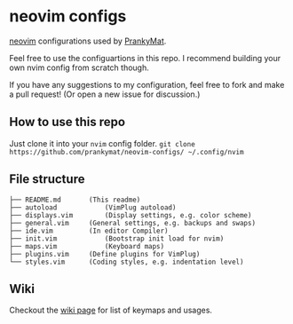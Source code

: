 # neovim configs

[neovim](https://github.com/neovim/neovim) configurations used by [PrankyMat](https://github.com/prankymat).

Feel free to use the configuartions in this repo. I recommend building your own nvim config from scratch though.

If you have any suggestions to my configuration, feel free to fork and make a pull request! (Or open a new issue for discussion.)

## How to use this repo
Just clone it into your ```nvim``` config folder.
``` git clone https://github.com/prankymat/neovim-configs/ ~/.config/nvim ```

## File structure
```
├── README.md 		(This readme)
├── autoload			(VimPlug autoload)
├── displays.vim		(Display settings, e.g. color scheme)
├── general.vim		(General settings, e.g. backups and swaps)
├── ide.vim			(In editor Compiler)
├── init.vim			(Bootstrap init load for nvim)
├── maps.vim			(Keyboard maps)
├── plugins.vim		(Define plugins for VimPlug)
└── styles.vim		(Coding styles, e.g. indentation level)
```

## Wiki
Checkout the [wiki page](https://github.com/prankymat/neovim-configs/wiki) for list of keymaps and usages.
